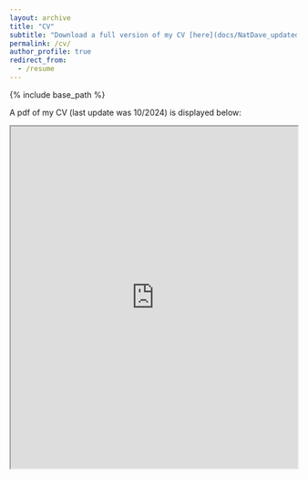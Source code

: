 ```yaml
---
layout: archive
title: "CV"
subtitle: "Download a full version of my CV [here](docs/NatDave_updated_CV.pdf)"
permalink: /cv/
author_profile: true
redirect_from:
  - /resume
---
```


{% include base_path %}

A pdf of my CV (last update was 10/2024) is displayed below:

<iframe src="https://natdave.github.io/files/cv.pdf" width="100%" height="600px">
    This browser does not support PDFs. Please <a href="https://natdave.github.io/files/cv.pdf">download the PDF</a>.
</iframe>
